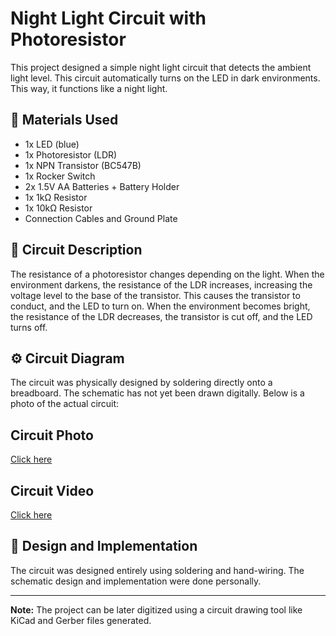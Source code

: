 # Night Light Circuit with Photoresistor

This project designed a simple night light circuit that detects the ambient light level. This circuit automatically turns on the LED in dark environments. This way, it functions like a night light.

## 🧰 Materials Used
- 1x LED (blue)
- 1x Photoresistor (LDR)
- 1x NPN Transistor (BC547B)
- 1x Rocker Switch
- 2x 1.5V AA Batteries + Battery Holder
- 1x 1kΩ Resistor
- 1x 10kΩ Resistor
- Connection Cables and Ground Plate

## 🔧 Circuit Description

The resistance of a photoresistor changes depending on the light. When the environment darkens, the resistance of the LDR increases, increasing the voltage level to the base of the transistor. This causes the transistor to conduct, and the LED to turn on. When the environment becomes bright, the resistance of the LDR decreases, the transistor is cut off, and the LED turns off.

## ⚙️ Circuit Diagram

The circuit was physically designed by soldering directly onto a breadboard. The schematic has not yet been drawn digitally. Below is a photo of the actual circuit:

## Circuit Photo
[Click here](https://photos.app.goo.gl/JPqHNEDrbruQjj146)

## Circuit Video
[Click here](https://photos.app.goo.gl/NTfiJSmDS3ymisVc9)

## 🧠 Design and Implementation

The circuit was designed entirely using soldering and hand-wiring. The schematic design and implementation were done personally.

---

**Note:** The project can be later digitized using a circuit drawing tool like KiCad and Gerber files generated.
